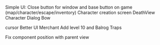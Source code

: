Simple UI: Close button for window and base button on game (map/character/escape/inventory)
Character creation screen
DeathView
Character Dialog
Bow

cursor
Better UI
Merchant
Add level 10 and Balrog
Traps  

Fix component position with parent view